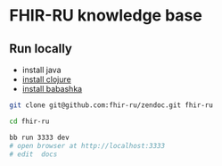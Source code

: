 # FHIR-RU knowledge base

## Run locally

* install java
* [install clojure](https://clojure.org/guides/getting_started#_clojure_installer_and_cli_tools)
* [install babashka](https://github.com/babashka/babashka#installation)

```bash
git clone git@github.com:fhir-ru/zendoc.git fhir-ru

cd fhir-ru

bb run 3333 dev
# open browser at http://localhost:3333
# edit  docs

```
